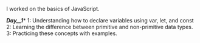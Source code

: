 I worked on the basics of JavaScript.

*********Day__1**********
1: Understanding how to declare variables using var, let, and const
2: Learning the difference between primitive and non-primitive data types.
3: Practicing these concepts with examples.

